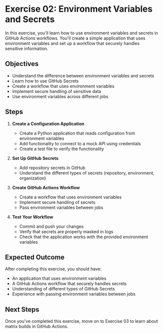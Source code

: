 # Exercise 02: Environment Variables and Secrets

In this exercise, you'll learn how to use environment variables and secrets in GitHub Actions workflows. You'll create a simple application that uses environment variables and set up a workflow that securely handles sensitive information.

## Objectives

- Understand the difference between environment variables and secrets
- Learn how to use GitHub Secrets
- Create a workflow that uses environment variables
- Implement secure handling of sensitive data
- Use environment variables across different jobs

## Steps

1. **Create a Configuration Application**
   - Create a Python application that reads configuration from environment variables
   - Add functionality to connect to a mock API using credentials
   - Create a test file to verify the functionality

2. **Set Up GitHub Secrets**
   - Add repository secrets in GitHub
   - Understand the different types of secrets (repository, environment, organization)

3. **Create GitHub Actions Workflow**
   - Create a workflow that uses environment variables
   - Implement secure handling of secrets
   - Pass environment variables between jobs

4. **Test Your Workflow**
   - Commit and push your changes
   - Verify that secrets are properly masked in logs
   - Check that the application works with the provided environment variables

## Expected Outcome

After completing this exercise, you should have:
- An application that uses environment variables
- A GitHub Actions workflow that securely handles secrets
- Understanding of different types of GitHub Secrets
- Experience with passing environment variables between jobs

## Next Steps

Once you've completed this exercise, move on to Exercise 03 to learn about matrix builds in GitHub Actions. 